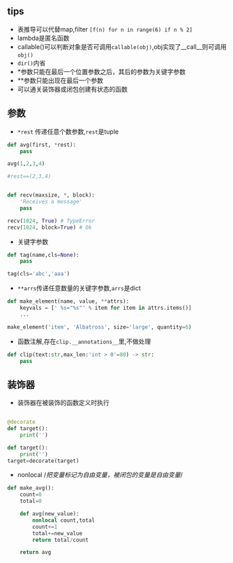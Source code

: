 
## tips
+ 表推导可以代替map,filter `[f(n) for n in range(6) if n % 2]`
+ lambda是匿名函数
+ callable()可以判断对象是否可调用`callable(obj)`,obj实现了__call__则可调用`obj()`
+ `dir()`内省
+ *参数只能在最后一个位置参数之后，其后的参数为关键字参数
+ **参数只能出现在最后一个参数
+ 可以通关装饰器或闭包创建有状态的函数


## 参数

+ `*rest` 传递任意个数参数,`rest`是tuple

```py
def avg(first, *rest):
    pass

avg(1,2,3,4)

#rest==(2,3,4)


def recv(maxsize, *, block):
    'Receives a message'
    pass

recv(1024, True) # TypeError
recv(1024, block=True) # Ok
```
+ 关键字参数

```py
def tag(name,cls=None):
    pass

tag(cls='abc','aaa')
```

+ `**arrs`传递任意数量的关键字参数,`arrs`是dict

```py
def make_element(name, value, **attrs):
    keyvals = [' %s="%s"' % item for item in attrs.items()]
    ...

make_element('item', 'Albatross', size='large', quantity=6)
```

+ 函数注解,存在`clip.__annotations__`里,不做处理

```py
def clip(text:str,max_len:'int > 0'=80) -> str:
    pass
```

## 装饰器

+ 装饰器在被装饰的函数定义时执行

```py

@decorate
def target():
    print('')

def target():
    print('')
target=decorate(target)
```

+ nonlocal /*把变量标记为自由变量，被闭包的变量是自由变量*/

```py
def make_avg():
    count=0
    total=0

    def avg(new_value):
        nonlocal count,total
        count+=1
        total+=new_value
        return total/count

    return avg
```